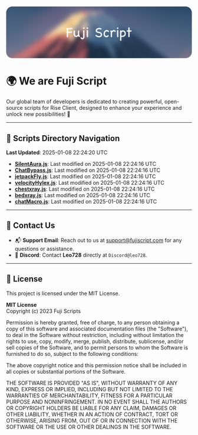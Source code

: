 ![Banner](.github/b.webp)

# 🌍 **We are Fuji Script**

Our global team of developers is dedicated to creating powerful, open-source scripts for Rise Client, designed to enhance your experience and unlock new possibilities! 🌟

---
<!-- SCRIPTS_NAVIGATION_START -->
## 📂 **Scripts Directory Navigation**

**Last Updated**: 2025-01-08 22:24:20 UTC

- **[SilentAura.js](scripts/SilentAura.js)**: Last modified on 2025-01-08 22:24:16 UTC
- **[ChatBypass.js](scripts/ChatBypass.js)**: Last modified on 2025-01-08 22:24:16 UTC
- **[jetpackFly.js](scripts/jetpackFly.js)**: Last modified on 2025-01-08 22:24:16 UTC
- **[velocityHylex.js](scripts/velocityHylex.js)**: Last modified on 2025-01-08 22:24:16 UTC
- **[chestxray.js](scripts/chestxray.js)**: Last modified on 2025-01-08 22:24:16 UTC
- **[bedxray.js](scripts/bedxray.js)**: Last modified on 2025-01-08 22:24:16 UTC
- **[chatMacro.js](scripts/chatMacro.js)**: Last modified on 2025-01-08 22:24:16 UTC

<!-- SCRIPTS_NAVIGATION_END -->

---

## 💬 **Contact Us**  
- 📬 **Support Email**: Reach out to us at [support@fujiscript.com](mailto:support@fujiscript.com) for any questions or assistance.  
- 💬 **Discord**: Contact **Leo728** directly at `Discord@leo728`.

---

## 📜 **License**

This project is licensed under the MIT License.  

**MIT License**  
Copyright (c) 2023 Fuji Scripts  

Permission is hereby granted, free of charge, to any person obtaining a copy of this software and associated documentation files (the "Software"), to deal in the Software without restriction, including without limitation the rights to use, copy, modify, merge, publish, distribute, sublicense, and/or sell copies of the Software, and to permit persons to whom the Software is furnished to do so, subject to the following conditions:  

The above copyright notice and this permission notice shall be included in all copies or substantial portions of the Software.  

THE SOFTWARE IS PROVIDED "AS IS", WITHOUT WARRANTY OF ANY KIND, EXPRESS OR IMPLIED, INCLUDING BUT NOT LIMITED TO THE WARRANTIES OF MERCHANTABILITY, FITNESS FOR A PARTICULAR PURPOSE AND NONINFRINGEMENT. IN NO EVENT SHALL THE AUTHORS OR COPYRIGHT HOLDERS BE LIABLE FOR ANY CLAIM, DAMAGES OR OTHER LIABILITY, WHETHER IN AN ACTION OF CONTRACT, TORT OR OTHERWISE, ARISING FROM, OUT OF OR IN CONNECTION WITH THE SOFTWARE OR THE USE OR OTHER DEALINGS IN THE SOFTWARE.  
